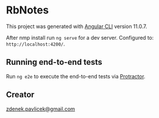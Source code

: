 # RbNotes

This project was generated with [Angular CLI](https://github.com/angular/angular-cli) version 11.0.7.

After nmp install run `ng serve` for a dev server. Configured to: `http://localhost:4200/`.

## Running end-to-end tests

Run `ng e2e` to execute the end-to-end tests via [Protractor](http://www.protractortest.org/).

## Creator
zdenek.pavlicek@gmail.com
